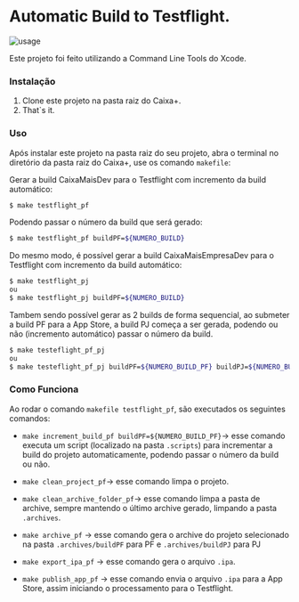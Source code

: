 # Automatic Build to Testflight.

![usage](https://img.shields.io/badge/platform-iOS-ffc713.svg)

Este projeto foi feito utilizando a Command Line Tools do Xcode.

### Instalação

1. Clone este projeto na pasta raiz do Caixa+.
2. That`s it.

### Uso

Após instalar este projeto na pasta raiz do seu projeto, abra o terminal no diretório da pasta raiz do Caixa+, use os comando `makefile`:

Gerar a build CaixaMaisDev para o Testflight com incremento da build automático:
```sh
$ make testflight_pf
```

Podendo passar o número da build que será gerado:
```sh
$ make testflight_pf buildPF=${NUMERO_BUILD}
```

Do mesmo modo, é possível gerar a build CaixaMaisEmpresaDev para o Testflight com incremento da build automático:
```sh
$ make testflight_pj
ou
$ make testflight_pj buildPF=${NUMERO_BUILD}
```

Tambem sendo possível gerar as 2 builds de forma sequencial, ao submeter a build PF para a App Store, a build PJ começa a ser gerada, podendo ou não (incremento automático) passar o número da build.

```sh
$ make testeflight_pf_pj
ou
$ make testeflight_pf_pj buildPF=${NUMERO_BUILD_PF} buildPJ=${NUMERO_BUILD_PJ}
```


### Como Funciona

Ao rodar o comando `makefile testflight_pf`, são executados os seguintes comandos:

- `make increment_build_pf buildPF=${NUMERO_BUILD_PF}`-> esse comando executa um script (localizado na pasta `.scripts`) para incrementar a build do projeto automaticamente, podendo passar o número da build ou não.

- `make clean_project_pf`-> esse comando limpa o projeto.

- `make clean_archive_folder_pf`-> esse comando limpa a pasta de archive, sempre mantendo o último archive gerado, limpando a pasta `.archives`.

- `make archive_pf` -> esse comando gera o archive do projeto selecionado na pasta `.archives/buildPF` para PF e `.archives/buildPJ` para PJ

- `make export_ipa_pf` -> esse comando gera o arquivo `.ipa`.

- `make publish_app_pf` -> esse comando envia o arquivo `.ipa` para a App Store, assim iniciando o processamento para o Testflight.
